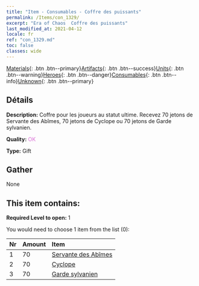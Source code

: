 ```yaml
---
title: "Item - Consumables - Coffre des puissants"
permalink: /Items/con_1329/
excerpt: "Era of Chaos  Coffre des puissants"
last_modified_at: 2021-04-12
locale: fr
ref: "con_1329.md"
toc: false
classes: wide
---
```

 [Materials](/fr/Items/){: .btn .btn--primary}[Artifacts](/fr/Items/Artifacts/){: .btn .btn--success}[Units](/fr/Items/Units/){: .btn .btn--warning}[Heroes](/fr/Items/Heroes/){: .btn .btn--danger}[Consumables](/fr/Items/Consumables/){: .btn .btn--info}[Unknown](/fr/Items/Unknown/){: .btn .btn--primary}

## Détails
 **Description:** Coffre pour les joueurs au statut ultime. Recevez 70 jetons de Servante des Abîmes, 70 jetons de Cyclope ou 70 jetons de Garde sylvanien.

 **Quality:** <span style="color: #DA70D6">OK</span>

 **Type:** Gift

## Gather

  None

## This item contains:

 **Required Level to open:** 1

 You would need to choose 1 item from the list (0):

  | Nr | Amount |     Item    |
  |:---|:-------|:------------|
  | 1 | 70 | [Servante des Abîmes](/fr/Items/unt_230/) | 
  | 2 | 70 | [Cyclope](/fr/Items/unt_222/) | 
  | 3 | 70 | [Garde sylvanien](/fr/Items/unt_203/) | 
